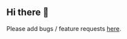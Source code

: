 ## Hi there 👋

Please add bugs / feature requests [here](https://github.com/orgs/Eddy3D-Dev/discussions).
